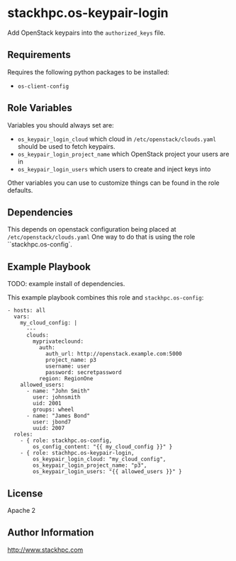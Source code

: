 stackhpc.os-keypair-login
=========================

Add OpenStack keypairs into the ``authorized_keys`` file.

Requirements
------------

Requires the following python packages to be installed:

* ``os-client-config``

Role Variables
--------------

Variables you should always set are:

* ``os_keypair_login_cloud`` which cloud in ``/etc/openstack/clouds.yaml``
  should be used to fetch keypairs.
* ``os_keypair_login_project_name`` which OpenStack project your users are in
* ``os_keypair_login_users`` which users to create and inject keys into

Other variables you can use to customize things can be found in the role
defaults.

Dependencies
------------

This depends on openstack configuration being placed at
`/etc/openstack/clouds.yaml`
One way to do that is using the role ``stackhpc.os-config`.

Example Playbook
----------------

TODO: example install of dependencies.

This example playbook combines this role and ``stackhpc.os-config``:

    - hosts: all
      vars:
        my_cloud_config: |
          ---
          clouds:
            myprivateclound:
              auth:
                auth_url: http://openstack.example.com:5000
                project_name: p3
                username: user
                password: secretpassword
              region: RegionOne
        allowed_users:
          - name: "John Smith"
            user: johnsmith
            uid: 2001
            groups: wheel
          - name: "James Bond"
            user: jbond7
            uuid: 2007
      roles:
        - { role: stackhpc.os-config,
            os_config_content: "{{ my_cloud_config }}" }
        - { role: stachhpc.os-keypair-login,
            os_keypair_login_cloud: "my_cloud_config",
            os_keypair_login_project_name: "p3",
            os_keypair_login_users: "{{ allowed_users }}" }
License
-------

Apache 2

Author Information
------------------

http://www.stackhpc.com
